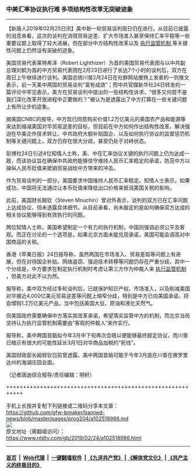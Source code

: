### 中美汇率协议执行难 多项结构性改革无突破迹象
------------------------

<div class="post_content">
 <p>
  【新唐人2019年02月25日讯】美中新一轮贸易谈判周日仍在进行。从目前已披露的消息来看，这次的谈判在消弭贸易逆差、扩大市场准入甚至保持汇率平稳等一些重要议题上取得了较大进展，但在部分中方结构性改革以及
  <a href="https://www.ntdtv.com/gb/执行监管机制.htm">
   执行监管机制
  </a>
  等关键性问题上仍然没有突破的迹象。
 </p>
 <p>
  美国贸易代表莱特希泽（Robert Lighthizer）为首的美国贸易代表团与以中共副总理刘鹤为首的中方贸易代表团在2月23日进行了长达7个小时的谈判后，双方在周日上午继续进行谈判。美国总统川普2月24日在社群网站推特上发表的一则推文表示，前一天美中两国的贸易谈判“富有成效”；而中共官媒新华社24日转发的一篇评论中罕见表示，美方在贸易谈判中提出的一些结构性诉求，“很多又何尝不是我们深化改革开放进程中正要做的？”被认为是透露出了中方打算在一些关键问题上有所让步的迹象。
 </p>
 <p>
  据美国CNBC的报导，中方现已同意购买价值1.2万亿美元的美国农产品和能源等来达到缩减美国对华贸易逆差的目标，但目前在中方如何作出结构性改革、解决强迫在华美企作技术转让、中共政府大额补贴国企、以及如何执行协议的监督惩罚机制等关键问题上，双方仍存在很大分歧，甚至仍处于对峙状态。
 </p>
 <p>
  彭博社24日引述4位知情人士称，美、中在汇率协议关键的执行问题上仍为达成一致，而该协议旨在确保中共政府能够信守维持人民币汇率稳定的承诺，防范中方以操纵人民币贬值来抵销贸易战给中方带来的冲击。
 </p>
 <p>
  作为贸易谈判的一部分，美国要求中国维持人民币汇率稳定。知情人士表示，如果成功，中国将无法通过让本币贬值来降低出口价格来抵消美国关税的影响。
 </p>
 <p>
  此前，美国财长姆钦（Steven Mnuchin）曾对外表示，谈判的双方已在汇率问题上达成协议，但未透露具体细节。从目前来看，尚未敲定的是如何确保双方达成的相关协议能够得到有效执行的问题。
 </p>
 <p>
  两位知情人士称，美国希望制定一个有力的执行机制，中国则强调必须公平及客观。而正在讨论的一个选项是，如果北京方面未能兑现承诺，美国可能会调高对中国商品的关税。
 </p>
 <p>
  香港《苹果日报》24日报导称，虽然两国在市场准入、贸易差距等问题上有进展，但在对待国企补贴、网络盗窃、强迫技术转移等问题仍存在严重分歧，其中一个分歧是，中方要求在制定执行机制时考虑让第三方作为仲裁人来
  <a href="https://www.ntdtv.com/gb/执行监管机制.htm">
   执行监管机制
  </a>
  ，但美方对此不以为然。
 </p>
 <p>
  报导称，美中双方经过多轮谈判后，已就保护知识产权、巿场准入，以及削减美国对华接近4,000亿美元贸易逆差等问题上缩窄分歧，特别是中方已向美国承诺，将会增购1.2万亿美元产品，当中包括美国大豆、原油和液化天然气。
 </p>
 <p>
  但美国政府需要确保中方落实其改革承诺，希望落实监管中方的机制，而北京当局坚持认为执行监管机制需要由“客观的仲裁人”来作实行。
 </p>
 <p>
  报导称，美中两国首脑拟今年3月中下旬再次会晤以便能够最终敲定协议，而川普已暗示有很大的可能性延长3月1日对华商品加税的“死线”。
 </p>
 <p>
  美国财政部长姆努钦日前曾透露，美中两国首脑可能于今年3月底在川普在佛罗里达州的海湖庄园会面。
 </p>
 <p>
  （记者唐迪综合报导/责任编辑：明轩）
 </p>
 <div class="single_ad">
 </div>
</div>

+++++++++++++++++++++++++++++++++++++++++++++++++++++++++++<br/><br/>
手机上长按并复制下列链接或二维码分享本文章：<br/>
https://github.com/gfw-breaker/banned-news/blob/master/pages/prog204/a102518986.md <br/>
<a href='https://github.com/gfw-breaker/banned-news/blob/master/pages/prog204/a102518986.md'><img src='https://github.com/gfw-breaker/banned-news/blob/master/pages/prog204/a102518986.md.png'/></a> <br/>
原文地址（需翻墙访问）：https://www.ntdtv.com/gb/2019/02/24/a102518986.html


------------------------
#### [首页](https://github.com/gfw-breaker/banned-news/blob/master/README.md) &nbsp;|&nbsp; [Web代理](https://github.com/labour-camp/helloworld) &nbsp;|&nbsp; [一键翻墙软件](https://github.com/gfw-breaker/nogfw/blob/master/README.md) &nbsp;| [《九评共产党》](https://github.com/gfw-breaker/9ping.md/blob/master/README.md#九评之一评共产党是什么) | [《解体党文化》](https://github.com/gfw-breaker/jtdwh.md/blob/master/README.md) | [《共产主义的终极目的》](https://github.com/gfw-breaker/gczydzjmd.md/blob/master/README.md)

